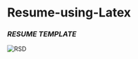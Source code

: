 # Resume-using-Latex
### _RESUME TEMPLATE_
![RSD](https://user-images.githubusercontent.com/89581143/156118714-b65ee487-7a0f-4f82-b9da-46211d26fc56.png)



